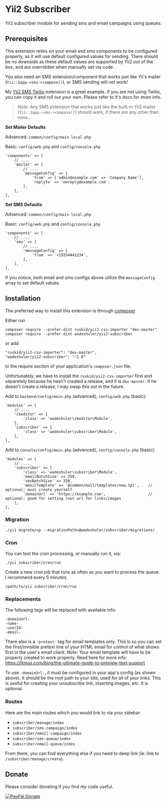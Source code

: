 # Yii2 Subscriber

Yii2 subscriber module for sending sms and email campaigns using queues.


## Prerequisites

This extension relies on your email and sms components to be configured properly, as it will
use default configured values for sending. There should be no downside as these default values
are supported by Yii2 out of the box, and are overridden when manually set via code.

You also need an SMS extension/component that works just like Yii's mailer (`Yii::$app->sms->compose()`),
or SMS sending will not work!

My [Yii2 SMS Twilio](https://github.com/wadeshuler/yii2-sms-twilio) extension is a great example. If you are
not using Twilio, you can copy it and roll out your own. Please refer to it's docs for more info.

> *Note:* Any SMS extension that works just like the built-in Yii2 mailer (`Yii::$app->sms->compose()`)
should work, if there are any other than mine...

**Set Mailer Defaults**

Advanced: `common/config/main-local.php`

Basic: `config/web.php` and `config/console.php`

```
'components' => [
    // ....
    'mailer' => [
        // ....
        'messageConfig' => [
            'from' => ['admin@example.com' => 'Company Name'],
            'replyTo' => 'noreply@example.com',
        ],
    ],
],
```

**Set SMS Defaults**

Advanced: `common/config/main-local.php`

Basic: `config/web.php` and `config/console.php`

```
'components' => [
    // ....
    'sms' => [
        // ....
        'messageConfig' => [
            'from' => '+15554441234',
        ],
    ],
],
```

If you notice, both email and sms configs above utilize the `messageConfig` array to set default values.


## Installation

The preferred way to install this extension is through [composer](http://getcomposer.org/download/)

Either run

    composer require --prefer-dist ruskid/yii2-csv-importer "dev-master"
    composer require --prefer-dist wadeshuler/yii2-subscriber

or add

    "ruskid/yii2-csv-importer": "dev-master",
    "wadeshuler/yii2-subscriber": "~1.0"

to the require section of your application's `composer.json` file.

Unfortunately, we have to install the `ruskid/yii2-csv-importer` first and separetely because he hasn't
created a release, and it is `dev-master`. If he doesn't create a release, I may swap this out in the future.


Add to `backend/config/main.php` (advanced), `config/web.php` (basic):

```
'modules' => [
    // ....
    'ckeditor' => [
        'class' => 'wadeshuler\ckeditor\Module',
    ],
    'subscriber' => [
        'class' => 'wadeshuler\subscriber\Module',
    ],
],
```

Add to `console/config/main.php` (advanced), `config/console.php` (basic):

```
'modules' => [
    // ....
    'subscriber' => [
        'class' => 'wadeshuler\subscriber\Module',
        'emailBatchSize' => 250,
        'smsBatchSize' => 250,
        'emailTemplate' => '@common/mail/templates/new.tpl',    // optional: must create yourself
        'domainUrl' => 'https://example.com',                   // optional: good for setting root url for links/images
    ],
],
```


### Migration

```
./yii migrate/up --migrationPath=@wadeshuler/subscriber/migrations/
```


### Cron

You can test the cron processing, or manually run it, via:

    ./yii subscriber/cron/run

Create a new cron job that runs as often as you want to process the queue. I recommend every 5 minutes.

    /path/to/yii subscriber/cron/run


### Replacements

The following tags will be replaced with available info:

    -domainUrl-
    -name-
    -userId-
    -email-

There also is a `-pretext-` tag for email templates only. This is so you can set the first/invisible pretext line
of your HTML email for control of what shows first in the user's email client. *Note:* Your email template will have to be
properly created to work properly. Read here for more info: https://litmus.com/blog/the-ultimate-guide-to-preview-text-support

To use `-domainUrl-`, it must be configured in your app's config (as shown above). It should be the root path to your site, used for all of your links. This is useful for creating your unsubscribe link, inserting images, etc. It is optional.


### Routes

Here are the main routes which you would link to via your sidebar:

 - `subscriber/manage/index`
 - `subscriber/sms-campaign/index`
 - `subscriber/email-campaign/index`
 - `subscriber/sms-queue/index`
 - `subscriber/email-queue/index`

From there, you can find everything else if you need to deep link (ie: link to `/subscriber/manage/create`).

## Donate

Please consider donating if you find my code useful.

[![PayPal Donate](https://i.ibb.co/YcM55mt/paypaldonate.png "Donate")](https://www.paypal.com/cgi-bin/webscr?cmd=_s-xclick&hosted_button_id=BEAUQFRMDPHT8&source=url)
